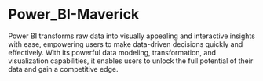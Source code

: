 # Power_BI-Maverick
Power BI transforms raw data into visually appealing and interactive insights with ease, empowering users to make data-driven decisions quickly and effectively. With its powerful data modeling, transformation, and visualization capabilities, it enables users to unlock the full potential of their data and gain a competitive edge.
